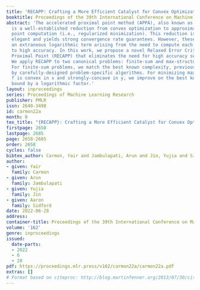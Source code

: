 ```yaml
---
title: 'RECAPP: Crafting a More Efficient Catalyst for Convex Optimization'
booktitle: Proceedings of the 39th International Conference on Machine Learning
abstract: 'The accelerated proximal point method (APPA), also known as "Catalyst",
  is a well-established reduction from convex optimization to approximate proximal
  point computation (i.e., regularized minimization). This reduction is conceptually
  elegant and yields strong convergence rate guarantees. However, these rates feature
  an extraneous logarithmic term arising from the need to compute each proximal point
  to high accuracy. In this work, we propose a novel Relaxed Error Criterion for Accelerated
  Proximal Point (RECAPP) that eliminates the need for high accuracy subproblem solutions.
  We apply RECAPP to two canonical problems: finite-sum and max-structured minimization.
  For finite-sum problems, we match the best known complexity, previously obtained
  by carefully-designed problem-specific algorithms. For minimizing max_y f(x,y) where
  f is convex in x and strongly-concave in y, we improve on the best known (Catalyst-based)
  bound by a logarithmic factor.'
layout: inproceedings
series: Proceedings of Machine Learning Research
publisher: PMLR
issn: 2640-3498
id: carmon22a
month: 0
tex_title: "{RECAPP}: Crafting a More Efficient Catalyst for Convex Optimization"
firstpage: 2658
lastpage: 2685
page: 2658-2685
order: 2658
cycles: false
bibtex_author: Carmon, Yair and Jambulapati, Arun and Jin, Yujia and Sidford, Aaron
author:
- given: Yair
  family: Carmon
- given: Arun
  family: Jambulapati
- given: Yujia
  family: Jin
- given: Aaron
  family: Sidford
date: 2022-06-28
address:
container-title: Proceedings of the 39th International Conference on Machine Learning
volume: '162'
genre: inproceedings
issued:
  date-parts:
  - 2022
  - 6
  - 28
pdf: https://proceedings.mlr.press/v162/carmon22a/carmon22a.pdf
extras: []
# Format based on citeproc: http://blog.martinfenner.org/2013/07/30/citeproc-yaml-for-bibliographies/
---
```

